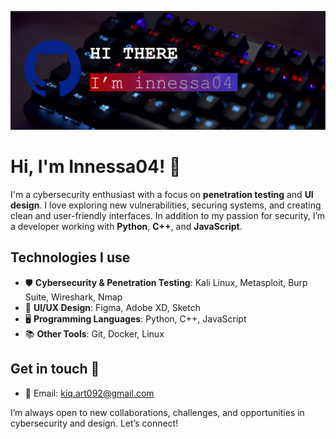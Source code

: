 ![Banner](banner-me.png)

# Hi, I'm Innessa04! 👋

I'm a cybersecurity enthusiast with a focus on **penetration testing** and **UI design**. I love exploring new vulnerabilities, securing systems, and creating clean and user-friendly interfaces. In addition to my passion for security, I’m a developer working with **Python**, **C++**, and **JavaScript**.

## Technologies I use
- 🛡️ **Cybersecurity & Penetration Testing**: Kali Linux, Metasploit, Burp Suite, Wireshark, Nmap
- 🎨 **UI/UX Design**: Figma, Adobe XD, Sketch
- 🖥️ **Programming Languages**: Python, C++, JavaScript
- 📚 **Other Tools**: Git, Docker, Linux

## Get in touch 📧
- 📧 Email: kiq.art092@gmail.com

I’m always open to new collaborations, challenges, and opportunities in cybersecurity and design. Let’s connect!

